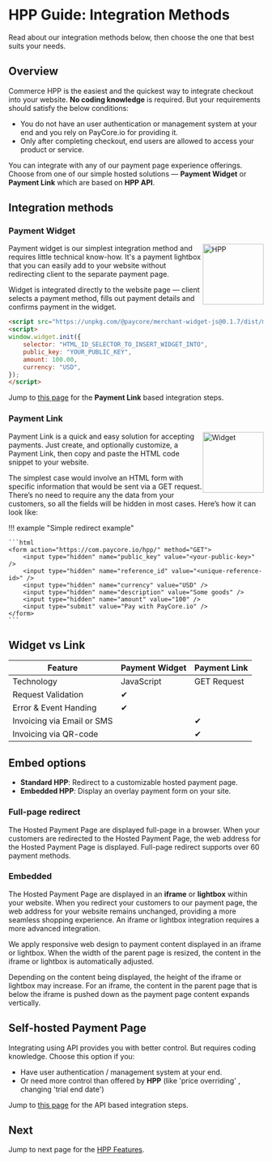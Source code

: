 # HPP Guide: Integration Methods

Read about our integration methods below, then choose the one that best suits your needs.

## Overview

Commerce HPP is the easiest and the quickest way to integrate checkout into your website.  **No coding knowledge**  is required. But your requirements should satisfy the below conditions:

-   You do not have an user authentication or management system at your end and you rely on PayCore.io for providing it.
-   Only after completing checkout, end users are allowed to access your product or service.

You can integrate with any of our payment page experience offerings. Choose from one of our simple hosted solutions — **Payment Widget** or **Payment Link** which are based on **HPP API**.

## Integration methods

### Payment Widget

<img src="/products/hpp/images/checkout-js.svg" alt="HPP" style="width: 120px; float: right;">

Payment widget is our simplest integration method and requires little technical know-how. It's a payment lightbox that you can easily add to your website without redirecting client to the separate payment page.

Widget is integrated directly to the website page — client selects a payment method, fills out payment details and confirms payment in the widget.

```html
<script src="https://unpkg.com/@paycore/merchant-widget-js@0.1.7/dist/merchantWidget.umd.min.js"></script>
<script>
window.widget.init({
    selector: "HTML_ID_SELECTOR_TO_INSERT_WIDGET_INTO",
    public_key: "YOUR_PUBLIC_KEY",
    amount: 100.00,
    currency: "USD",
});
</script>
```

Jump to  [this page](/products/hpp/quickstart/)  for the **Payment Link** based integration steps.


### Payment Link

<img src="/products/hpp/images/mobile-sdk.svg" alt="Widget" style="width: 120px; float: right;">

Payment Link is a quick and easy solution for accepting payments. Just create, and optionally customize, a Payment Link, then copy and paste the HTML code snippet to your website.

The simplest case would involve an HTML form with specific information that would be sent via a GET request. There’s no need to require any the data from your customers, so all the fields will be hidden in most cases. 
Here’s how it can look like:

!!! example "Simple redirect example"

    ```html
    <form action="https://com.paycore.io/hpp/" method="GET">
        <input type="hidden" name="public_key" value="<your-public-key>" />
        <input type="hidden" name="reference_id" value="<unique-reference-id>" />
        <input type="hidden" name="currency" value="USD" />
        <input type="hidden" name="description" value="Some goods" />
        <input type="hidden" name="amount" value="100" />
        <input type="submit" value="Pay with PayCore.io" />
    </form>
    ```

## Widget vs Link

|Feature                   |Payment Widget|Payment Link|
|--------------------------|--------------|------------|
|Technology                |JavaScript    |GET Request |
|Request Validation        |✔             |            |
|Error & Event Handing     |✔             |            |
|Invoicing via Email or SMS|              |✔           |
|Invoicing via QR-code     |              |✔           |

## Embed options

-   **Standard HPP**: Redirect to a customizable hosted payment page.
-   **Embedded HPP**: Display an overlay payment form on your site.

### Full-page redirect

The Hosted Payment Page are displayed full-page in a browser. When your customers are redirected to the Hosted Payment Page, the web address for the Hosted Payment Page is displayed. Full-page redirect supports over 60 payment methods.

### Embedded

The Hosted Payment Page are displayed in an **iframe** or **lightbox** within your website. When you redirect your customers to our payment page, the web address for your website remains unchanged, providing a more seamless shopping experience. An iframe or lightbox integration requires a more advanced integration.

We apply responsive web design to payment content displayed in an iframe or lightbox. When the width of the parent page is resized, the content in the iframe or lightbox is automatically adjusted.

Depending on the content being displayed, the height of the iframe or lightbox may increase. For an iframe, the content in the parent page that is below the iframe is pushed down as the payment page content expands vertically.


## Self-hosted Payment Page

Integrating using API provides you with better control. But requires coding knowledge. Choose this option if you:

-   Have user authentication / management system at your end.
-   Or need more control than offered by  **HPP**  (like 'price overriding' , changing 'trial end date')

Jump to  [this page](/products/hpp/self-hpp/)  for the API based integration steps.

## Next

Jump to next page for the [HPP Features](/products/hpp/guide/features/).